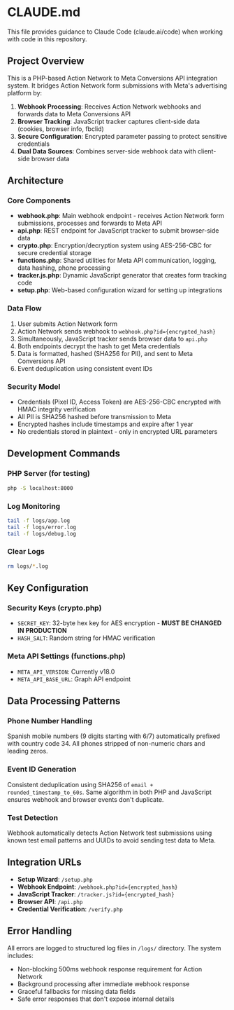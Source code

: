 # CLAUDE.md

This file provides guidance to Claude Code (claude.ai/code) when working with code in this repository.

## Project Overview

This is a PHP-based Action Network to Meta Conversions API integration system. It bridges Action Network form submissions with Meta's advertising platform by:

1. **Webhook Processing**: Receives Action Network webhooks and forwards data to Meta Conversions API
2. **Browser Tracking**: JavaScript tracker captures client-side data (cookies, browser info, fbclid)
3. **Secure Configuration**: Encrypted parameter passing to protect sensitive credentials
4. **Dual Data Sources**: Combines server-side webhook data with client-side browser data

## Architecture

### Core Components

- **webhook.php**: Main webhook endpoint - receives Action Network form submissions, processes and forwards to Meta API
- **api.php**: REST endpoint for JavaScript tracker to submit browser-side data
- **crypto.php**: Encryption/decryption system using AES-256-CBC for secure credential storage
- **functions.php**: Shared utilities for Meta API communication, logging, data hashing, phone processing
- **tracker.js.php**: Dynamic JavaScript generator that creates form tracking code
- **setup.php**: Web-based configuration wizard for setting up integrations

### Data Flow

1. User submits Action Network form
2. Action Network sends webhook to `webhook.php?id={encrypted_hash}`
3. Simultaneously, JavaScript tracker sends browser data to `api.php`
4. Both endpoints decrypt the hash to get Meta credentials
5. Data is formatted, hashed (SHA256 for PII), and sent to Meta Conversions API
6. Event deduplication using consistent event IDs

### Security Model

- Credentials (Pixel ID, Access Token) are AES-256-CBC encrypted with HMAC integrity verification
- All PII is SHA256 hashed before transmission to Meta
- Encrypted hashes include timestamps and expire after 1 year
- No credentials stored in plaintext - only in encrypted URL parameters

## Development Commands

### PHP Server (for testing)
```bash
php -S localhost:8000
```

### Log Monitoring
```bash
tail -f logs/app.log
tail -f logs/error.log
tail -f logs/debug.log
```

### Clear Logs
```bash
rm logs/*.log
```

## Key Configuration

### Security Keys (crypto.php)
- `SECRET_KEY`: 32-byte hex key for AES encryption - **MUST BE CHANGED IN PRODUCTION**
- `HASH_SALT`: Random string for HMAC verification

### Meta API Settings (functions.php)
- `META_API_VERSION`: Currently v18.0
- `META_API_BASE_URL`: Graph API endpoint

## Data Processing Patterns

### Phone Number Handling
Spanish mobile numbers (9 digits starting with 6/7) automatically prefixed with country code 34. All phones stripped of non-numeric chars and leading zeros.

### Event ID Generation
Consistent deduplication using SHA256 of `email + rounded_timestamp_to_60s`. Same algorithm in both PHP and JavaScript ensures webhook and browser events don't duplicate.

### Test Detection
Webhook automatically detects Action Network test submissions using known test email patterns and UUIDs to avoid sending test data to Meta.

## Integration URLs

- **Setup Wizard**: `/setup.php`
- **Webhook Endpoint**: `/webhook.php?id={encrypted_hash}`
- **JavaScript Tracker**: `/tracker.js?id={encrypted_hash}`
- **Browser API**: `/api.php`
- **Credential Verification**: `/verify.php`

## Error Handling

All errors are logged to structured log files in `/logs/` directory. The system includes:
- Non-blocking 500ms webhook response requirement for Action Network
- Background processing after immediate webhook response
- Graceful fallbacks for missing data fields
- Safe error responses that don't expose internal details